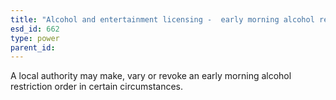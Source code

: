 ```yaml
---
title: "Alcohol and entertainment licensing -  early morning alcohol restriction order"
esd_id: 662
type: power
parent_id:  
---
```


A local authority may make, vary or revoke an early morning alcohol restriction order in certain circumstances.

